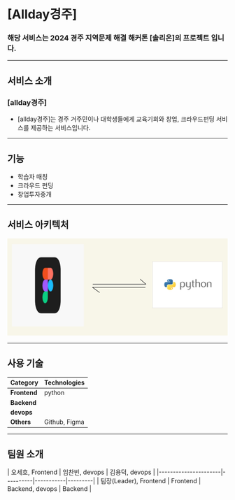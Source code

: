 # [Allday경주]

### 해당 서비스는 2024 경주 지역문제 해결 해커톤 [솔리온]의 프로젝트 입니다.

---
## 서비스 소개

### [allday경주]
- [allday경주]는 경주 거주민이나 대학생들에게 교육기회와 창업, 크라우드펀딩 서비스를 제공하는 서비스입니다.

---
## 기능
- 학습자 매칭
- 크라우드 펀딩
- 창업투자중개
---
## 서비스 아키텍처

![서비스 아키텍처](./img/image.png)

---
## 사용 기술
| **Category**         | **Technologies** |
|----------------------|-------------|
| **Frontend**         | python        |
| **Backend**          |  |
| **devops**           |  |
| **Others**           | Github, Figma |

---
## 팀원 소개
| 오세호, Frontend     | 임찬빈, devops | 김용덕, devops |
|----------------------|----------|-----------|---------|
| 팀장(Leader), Frontend | Frontend | Backend, devops | Backend |
